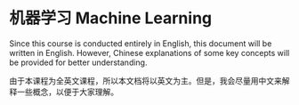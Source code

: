 # 机器学习 Machine Learning

Since this course is conducted entirely in English, this document will be written in English. However, Chinese explanations of some key concepts will be provided for better understanding.

由于本课程为全英文课程，所以本文档将以英文为主。但是，我会尽量用中文来解释一些概念，以便于大家理解。